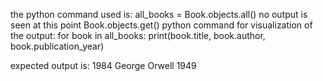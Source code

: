 the python command used is:
all_books = Book.objects.all()
no output is seen at this point
Book.objects.get()
python command for visualization of the output:
for book in all_books:
    print(book.title, book.author, book.publication_year)

expected output is:
1984 George Orwell 1949